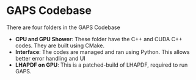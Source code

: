 # GAPS Codebase

There are four folders in the GAPS Codebase

- **CPU and GPU Shower**: These folder have the C++ and CUDA C++ codes. They are built using CMake.
- **Interface**: The codes are managed and ran using Python. This allows better error handling and UI
- **LHAPDF on GPU**: This is a patched-build of LHAPDF, required to run GAPS.